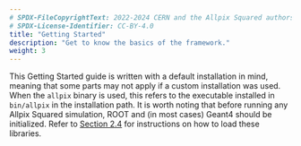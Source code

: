 ```yaml
---
# SPDX-FileCopyrightText: 2022-2024 CERN and the Allpix Squared authors
# SPDX-License-Identifier: CC-BY-4.0
title: "Getting Started"
description: "Get to know the basics of the framework."
weight: 3
---
```


This Getting Started guide is written with a default installation in mind, meaning that some parts may not apply if a custom
installation was used. When the `allpix` binary is used, this refers to the executable installed in `bin/allpix` in the
installation path. It is worth noting that before running any Allpix Squared simulation, ROOT and (in most cases) Geant4
should be initialized. Refer to [Section 2.4](../02_installation/04_initializing_dependencies.md) for instructions on how to
load these libraries.
